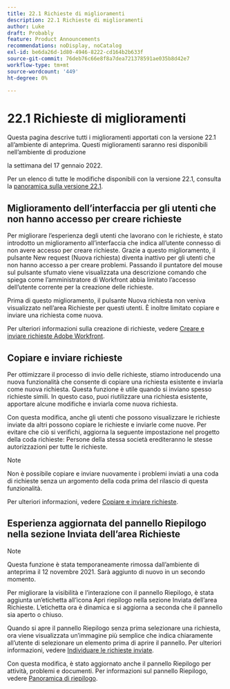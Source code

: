 ```yaml
---
title: 22.1 Richieste di miglioramenti
description: 22.1 Richieste di miglioramenti
author: Luke
draft: Probably
feature: Product Announcements
recommendations: noDisplay, noCatalog
exl-id: be6da26d-1d80-4946-8222-cd164b2b633f
source-git-commit: 76deb76c66e8f8a7dea721378591ae035b8d42e7
workflow-type: tm+mt
source-wordcount: '449'
ht-degree: 0%

---
```


# 22.1 Richieste di miglioramenti

Questa pagina descrive tutti i miglioramenti apportati con la versione 22.1 all’ambiente di anteprima. Questi miglioramenti saranno resi disponibili nell’ambiente di produzione

<!--
<MadCap:conditionalText data-mc-conditions="QuicksilverOrClassic.Draft mode">
in January 2022
</MadCap:conditionalText>
-->

la settimana del 17 gennaio 2022.

Per un elenco di tutte le modifiche disponibili con la versione 22.1, consulta la [panoramica sulla versione 22.1](../../../product-announcements/product-releases/22.1-release-activity/22-1-release-overview.md).

## Miglioramento dell’interfaccia per gli utenti che non hanno accesso per creare richieste

Per migliorare l’esperienza degli utenti che lavorano con le richieste, è stato introdotto un miglioramento all’interfaccia che indica all’utente connesso di non avere accesso per creare richieste. Grazie a questo miglioramento, il pulsante New request (Nuova richiesta) diventa inattivo per gli utenti che non hanno accesso a per creare problemi. Passando il puntatore del mouse sul pulsante sfumato viene visualizzata una descrizione comando che spiega come l’amministratore di Workfront abbia limitato l’accesso dell’utente corrente per la creazione delle richieste.

Prima di questo miglioramento, il pulsante Nuova richiesta non veniva visualizzato nell’area Richieste per questi utenti. È inoltre limitato copiare e inviare una richiesta come nuova.

Per ulteriori informazioni sulla creazione di richieste, vedere [Creare e inviare richieste Adobe Workfront](../../../manage-work/requests/create-requests/create-submit-requests.md).

## Copiare e inviare richieste

Per ottimizzare il processo di invio delle richieste, stiamo introducendo una nuova funzionalità che consente di copiare una richiesta esistente e inviarla come nuova richiesta. Questa funzione è utile quando si inviano spesso richieste simili. In questo caso, puoi riutilizzare una richiesta esistente, apportare alcune modifiche e inviarla come nuova richiesta.

Con questa modifica, anche gli utenti che possono visualizzare le richieste inviate da altri possono copiare le richieste e inviarle come nuove. Per evitare che ciò si verifichi, aggiorna la seguente impostazione nel progetto della coda richieste: Persone della stessa società erediteranno le stesse autorizzazioni per tutte le richieste.

>[!NOTE]
>
>Non è possibile copiare e inviare nuovamente i problemi inviati a una coda di richieste senza un argomento della coda prima del rilascio di questa funzionalità.

Per ulteriori informazioni, vedere [Copiare e inviare richieste](../../../manage-work/requests/create-requests/copy-and-submit-requests.md).

## Esperienza aggiornata del pannello Riepilogo nella sezione Inviata dell’area Richieste

>[!NOTE]
>
>Questa funzione è stata temporaneamente rimossa dall’ambiente di anteprima il 12 novembre 2021. Sarà aggiunto di nuovo in un secondo momento.

Per migliorare la visibilità e l’interazione con il pannello Riepilogo, è stata aggiunta un’etichetta all’icona Apri riepilogo nella sezione Inviata dell’area Richieste. L’etichetta ora è dinamica e si aggiorna a seconda che il pannello sia aperto o chiuso.

Quando si apre il pannello Riepilogo senza prima selezionare una richiesta, ora viene visualizzata un’immagine più semplice che indica chiaramente all’utente di selezionare un elemento prima di aprire il pannello. Per ulteriori informazioni, vedere [Individuare le richieste inviate](../../../manage-work/requests/create-requests/locate-submitted-requests.md).

Con questa modifica, è stato aggiornato anche il pannello Riepilogo per attività, problemi e documenti. Per informazioni sul pannello Riepilogo, vedere [Panoramica di riepilogo](../../../workfront-basics/the-new-workfront-experience/summary-overview.md).
